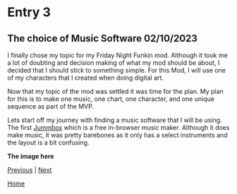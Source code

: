# Entry 3
## The choice of Music Software 02/10/2023

I finally chose my topic for my Friday Night Funkin mod. Although it took me a lot of doubting and decision making of what my mod should be about, I decided that I should stick to something simple. For this Mod, I will use one of my characters that I created when doing digital art. 

Now that my topic of the mod was settled it was time for the plan. My plan for this is to make one music, one chart, one character, and one unique sequence as part of the MVP.

Lets start off my journey with finding a music software that I will be using. The first [Jummbox](https://jummbus.bitbucket.io) which is a free in-browser music maker. Although it does make music, it was pretty barebones as it only has a select instruments and the layout is a bit confusing. 

**The image here**



[Previous](entry02.md) | [Next](entry04.md)

[Home](../README.md)